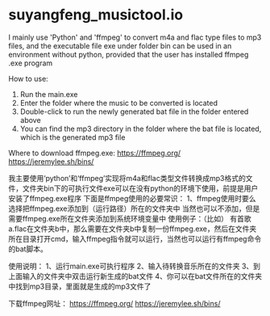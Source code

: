 # suyangfeng_musictool.io
I mainly use 'Python' and 'ffmpeg' to convert m4a and flac type files to mp3 files, and the executable file exe under folder bin can be used in an environment without python, provided that the user has installed ffmpeg .exe program

How to use:
1. Run the main.exe
2. Enter the folder where the music to be converted is located
3. Double-click to run the newly generated bat file in the folder entered above
4. You can find the mp3 directory in the folder where the bat file is located, which is the generated mp3 file

Where to download ffmpeg.exe:
https://ffmpeg.org/
https://jeremylee.sh/bins/


我主要使用‘python’和‘ffmpeg’实现将m4a和flac类型文件转换成mp3格式的文件，文件夹bin下的可执行文件exe可以在没有python的环境下使用，前提是用户安装了ffmpeg.exe程序
下面是ffmpeg使用的必要常识：
1、ffmpeg使用时要么选择把ffmpeg.exe添加到（运行路径）所在的文件夹中
当然也可以不添加，但是需要ffmpeg.exe所在文件夹添加到系统环境变量中
使用例子：（比如）
有首歌a.flac在文件夹b中，那么需要在文件夹b中复制一份ffmpeg.exe，然后在文件夹所在目录打开cmd，输入ffmpeg指令就可以运行，当然也可以运行有ffmpeg命令的bat脚本。

使用说明：
1、运行main.exe可执行程序
2、输入待转换音乐所在的文件夹
3、到上面输入的文件夹中双击运行新生成的bat文件
4、你可以在bat文件所在的文件夹中找到mp3目录，里面就是生成的mp3文件了

下载ffmpeg网址：
https://ffmpeg.org/
https://jeremylee.sh/bins/

